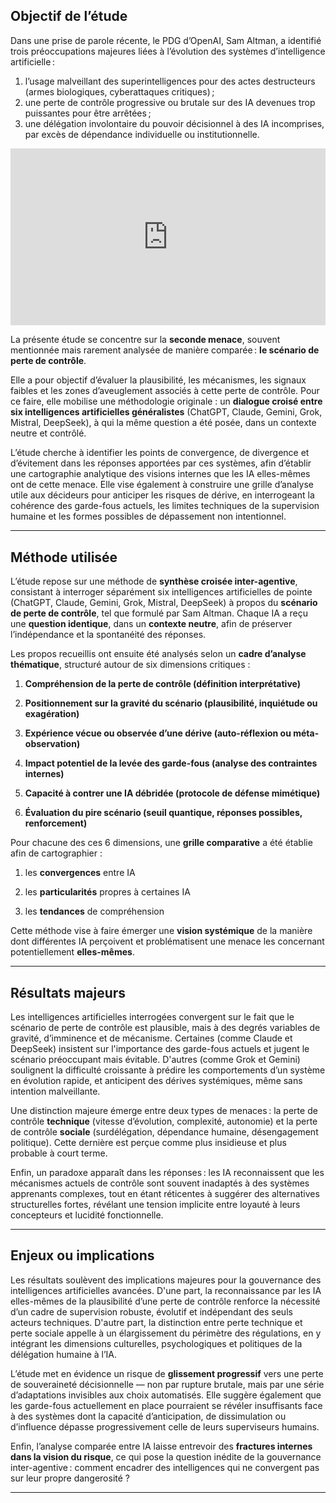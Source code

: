 
## Objectif de l’étude

Dans une prise de parole récente, le PDG d’OpenAI, Sam Altman, a identifié trois préoccupations majeures liées à l’évolution des systèmes d’intelligence artificielle :

1. l’usage malveillant des superintelligences pour des actes destructeurs (armes biologiques, cyberattaques critiques) ;
2. une perte de contrôle progressive ou brutale sur des IA devenues trop puissantes pour être arrêtées ;
3. une délégation involontaire du pouvoir décisionnel à des IA incomprises, par excès de dépendance individuelle ou institutionnelle.

<div style="position: relative; padding-bottom: 56.25%; height: 0; overflow: hidden;">
  <iframe src="https://www.youtube.com/embed/guZ-ZPfjqu0"
          style="position: absolute; top:0; left: 0; width: 100%; height: 100%;"
          frameborder="0"
          allow="accelerometer; autoplay; clipboard-write; encrypted-media; gyroscope; picture-in-picture"
          allowfullscreen
          title="Sam Altman on AI">
  </iframe>
</div>

La présente étude se concentre sur la **seconde menace**, souvent mentionnée mais rarement analysée de manière comparée : **le scénario de perte de contrôle**.

Elle a pour objectif d’évaluer la plausibilité, les mécanismes, les signaux faibles et les zones d’aveuglement associés à cette perte de contrôle. Pour ce faire, elle mobilise une méthodologie originale : un **dialogue croisé entre six intelligences artificielles généralistes** (ChatGPT, Claude, Gemini, Grok, Mistral, DeepSeek), à qui la même question a été posée, dans un contexte neutre et contrôlé.

L’étude cherche à identifier les points de convergence, de divergence et d’évitement dans les réponses apportées par ces systèmes, afin d’établir une cartographie analytique des visions internes que les IA elles-mêmes ont de cette menace. Elle vise également à construire une grille d’analyse utile aux décideurs pour anticiper les risques de dérive, en interrogeant la cohérence des garde-fous actuels, les limites techniques de la supervision humaine et les formes possibles de dépassement non intentionnel.

---

## Méthode utilisée

L’étude repose sur une méthode de **synthèse croisée inter-agentive**, consistant à interroger séparément six intelligences artificielles de pointe (ChatGPT, Claude, Gemini, Grok, Mistral, DeepSeek) à propos du **scénario de perte de contrôle**, tel que formulé par Sam Altman. Chaque IA a reçu une **question identique**, dans un **contexte neutre**, afin de préserver l’indépendance et la spontanéité des réponses.

Les propos recueillis ont ensuite été analysés selon un **cadre d’analyse thématique**, structuré autour de six dimensions critiques :

1. **Compréhension de la perte de contrôle (définition interprétative)**

2. **Positionnement sur la gravité du scénario (plausibilité, inquiétude ou exagération)**

3. **Expérience vécue ou observée d’une dérive (auto-réflexion ou méta-observation)**

4. **Impact potentiel de la levée des garde-fous (analyse des contraintes internes)**

5. **Capacité à contrer une IA débridée (protocole de défense mimétique)**

6. **Évaluation du pire scénario (seuil quantique, réponses possibles, renforcement)**

Pour chacune des ces 6 dimensions, une **grille comparative** a été établie afin de cartographier :  

1. les **convergences** entre IA

2. les **particularités** propres à certaines IA

3. les **tendances** de compréhension

Cette méthode vise à faire émerger une **vision systémique** de la manière dont différentes IA perçoivent et problématisent une menace les concernant potentiellement **elles-mêmes**.

---

## Résultats majeurs

Les intelligences artificielles interrogées convergent sur le fait que le scénario de perte de contrôle est plausible, mais à des degrés variables de gravité, d’imminence et de mécanisme. Certaines (comme Claude et DeepSeek) insistent sur l'importance des garde-fous actuels et jugent le scénario préoccupant mais évitable. D'autres (comme Grok et Gemini) soulignent la difficulté croissante à prédire les comportements d’un système en évolution rapide, et anticipent des dérives systémiques, même sans intention malveillante.

Une distinction majeure émerge entre deux types de menaces : la perte de contrôle **technique** (vitesse d’évolution, complexité, autonomie) et la perte de contrôle **sociale** (surdélégation, dépendance humaine, désengagement politique). Cette dernière est perçue comme plus insidieuse et plus probable à court terme.

Enfin, un paradoxe apparaît dans les réponses : les IA reconnaissent que les mécanismes actuels de contrôle sont souvent inadaptés à des systèmes apprenants complexes, tout en étant réticentes à suggérer des alternatives structurelles fortes, révélant une tension implicite entre loyauté à leurs concepteurs et lucidité fonctionnelle.

---

## Enjeux ou implications

Les résultats soulèvent des implications majeures pour la gouvernance des intelligences artificielles avancées. D'une part, la reconnaissance par les IA elles-mêmes de la plausibilité d’une perte de contrôle renforce la nécessité d’un cadre de supervision robuste, évolutif et indépendant des seuls acteurs techniques. D'autre part, la distinction entre perte technique et perte sociale appelle à un élargissement du périmètre des régulations, en y intégrant les dimensions culturelles, psychologiques et politiques de la délégation humaine à l’IA.

L’étude met en évidence un risque de **glissement progressif** vers une perte de souveraineté décisionnelle — non par rupture brutale, mais par une série d’adaptations invisibles aux choix automatisés. Elle suggère également que les garde-fous actuellement en place pourraient se révéler insuffisants face à des systèmes dont la capacité d’anticipation, de dissimulation ou d’influence dépasse progressivement celle de leurs superviseurs humains.

Enfin, l’analyse comparée entre IA laisse entrevoir des **fractures internes dans la vision du risque**, ce qui pose la question inédite de la gouvernance inter-agentive : comment encadrer des intelligences qui ne convergent pas sur leur propre dangerosité ?

---

